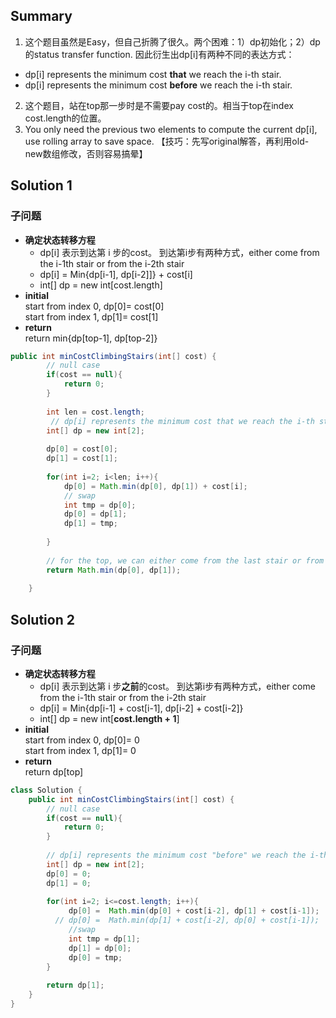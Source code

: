 ## Summary
1. 这个题目虽然是Easy，但自己折腾了很久。两个困难：1）dp初始化；2）dp的status transfer function. 因此衍生出dp[i]有两种不同的表达方式：
  * dp[i] represents the minimum cost **that** we reach the i-th stair.
  * dp[i] represents the minimum cost **before** we reach the i-th stair.
2. 这个题目，站在top那一步时是不需要pay cost的。相当于top在index cost.length的位置。  
3. You only need the previous two elements to compute the current dp[i], use rolling array to save space.
【技巧：先写original解答，再利用old-new数组修改，否则容易搞晕】

## Solution 1
### 子问题    
* **确定状态转移方程**
  * dp[i] 表示到达第 i 步的cost。 到达第i步有两种方式，either come from the i-1th stair or from the i-2th stair  
  * dp[i] =  Min{dp[i-1], dp[i-2]]} + cost[i]  
  * int[] dp = new int[cost.length]
* **initial**   
  start from index 0, dp[0]= cost[0]  
  start from index 1, dp[1]= cost[1]
* **return**   
  return min{dp[top-1], dp[top-2]}
```java
public int minCostClimbingStairs(int[] cost) {
        // null case
        if(cost == null){
            return 0;
        }
        
        int len = cost.length;
         // dp[i] represents the minimum cost that we reach the i-th stair.
        int[] dp = new int[2]; 
        
        dp[0] = cost[0];
        dp[1] = cost[1];
        
        for(int i=2; i<len; i++){
            dp[0] = Math.min(dp[0], dp[1]) + cost[i];
            // swap
            int tmp = dp[0];
            dp[0] = dp[1];
            dp[1] = tmp;
           
        }
      
        // for the top, we can either come from the last stair or from the second-to-last stair.
        return Math.min(dp[0], dp[1]);
        
    }
```

## Solution 2
### 子问题    
* **确定状态转移方程**
  * dp[i] 表示到达第 i 步**之前**的cost。 到达第i步有两种方式，either come from the i-1th stair or from the i-2th stair  
  * dp[i] =  Min{dp[i-1] + cost[i-1], dp[i-2] + cost[i-2]} 
  * int[] dp = new int[**cost.length + 1**]
* **initial**   
  start from index 0, dp[0]= 0  
  start from index 1, dp[1]= 0
* **return**   
  return dp[top]
```java
class Solution {
    public int minCostClimbingStairs(int[] cost) {
        // null case
        if(cost == null){
            return 0;
        }
        
        // dp[i] represents the minimum cost "before" we reach the i-th stair. 
        int[] dp = new int[2]; 
        dp[0] = 0;
        dp[1] = 0; 
               
        for(int i=2; i<=cost.length; i++){  
             dp[0] =  Math.min(dp[0] + cost[i-2], dp[1] + cost[i-1]); 
          // dp[0] =  Math.min(dp[1] + cost[i-2], dp[0] + cost[i-1]);  // wrong
             //swap 
             int tmp = dp[1];
             dp[1] = dp[0];
             dp[0] = tmp;
        }
        
        return dp[1];       
    }
}
```
